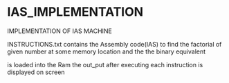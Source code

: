 # IAS_IMPLEMENTATION

IMPLEMENTATION OF IAS MACHINE

INSTRUCTIONS.txt contains the Assembly code(IAS) to find the factorial of given number at some memory location and the the binary equivalent 

is loaded into the Ram the out_put after executing each instruction is displayed on screen
